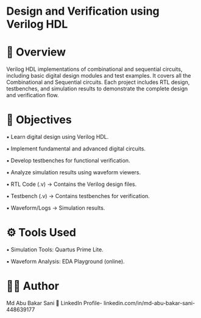 # Design and Verification using Verilog HDL

# 📌 Overview

Verilog HDL implementations of combinational and sequential circuits, including basic digital design modules and test examples. It covers all the Combinational and Sequential circuits. Each project includes RTL design, testbenches, and simulation results to demonstrate the complete design and verification flow.

# 🎯 Objectives

▪️ Learn digital design using Verilog HDL.

▪️ Implement fundamental and advanced digital circuits.

▪️ Develop testbenches for functional verification.

▪️ Analyze simulation results using waveform viewers.

▪️ RTL Code (.v) → Contains the Verilog design files.

▪️ Testbench (.v) → Contains testbenches for verification.

▪️ Waveform/Logs → Simulation results.

# ⚙️ Tools Used

▪️ Simulation Tools: Quartus Prime Lite.

▪️ Waveform Analysis: EDA Playground (online).

# 👨‍💻 Author

Md Abu Bakar Sani 🔗 LinkedIn Profile- linkedin.com/in/md-abu-bakar-sani-448639177

